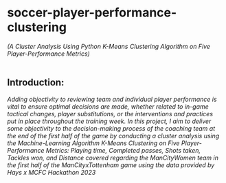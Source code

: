 # soccer-player-performance-clustering
<i>(A Cluster Analysis Using Python K-Means Clustering Algorithm on Five Player-Performance Metrics)</i>
<br>
<br>
## Introduction:
<i>Adding objectivity to reviewing team and individual player performance is vital to ensure optimal decisions are made, whether related to in-game tactical changes, player substitutions, or the interventions and practices put in place throughout the training week.
In this project, I aim to deliver some objectivity to the decision-making process of the coaching team at the end of the first half of the game by conducting a cluster analysis using the Machine-Learning Algorithm K-Means Clustering on Five Player-Performance Metrics: Playing time, Completed passes, Shots taken, Tackles won, and Distance covered regarding the ManCityWomen team in the first half of the ManCityxTottenham game using the data provided by Hays x MCFC Hackathon 2023</i>
